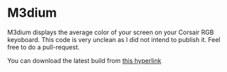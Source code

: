 # M3dium
M3dium displays the average color of your screen on your Corsair RGB keyoboard.
This code is very unclean as I did not intend to publish it.
Feel free to do a pull-request.

You can download the latest build from [this hyperlink](https://mega.nz/#!XcEExBxI!9F-4gwV0nqIG57NhWVOC8hxKfjA3GJ2bBPX2IdUIrjY)
